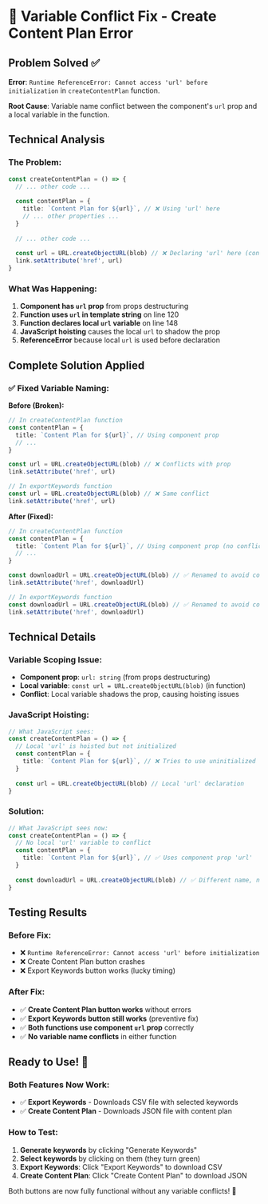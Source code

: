 # 🔧 Variable Conflict Fix - Create Content Plan Error

## Problem Solved ✅

**Error**: `Runtime ReferenceError: Cannot access 'url' before initialization` in `createContentPlan` function.

**Root Cause**: Variable name conflict between the component's `url` prop and a local variable in the function.

## Technical Analysis

### **The Problem:**
```typescript
const createContentPlan = () => {
  // ... other code ...
  
  const contentPlan = {
    title: `Content Plan for ${url}`, // ❌ Using 'url' here
    // ... other properties ...
  }
  
  // ... other code ...
  
  const url = URL.createObjectURL(blob) // ❌ Declaring 'url' here (conflict!)
  link.setAttribute('href', url)
}
```

### **What Was Happening:**
1. **Component has `url` prop** from props destructuring
2. **Function uses `url` in template string** on line 120
3. **Function declares local `url` variable** on line 148
4. **JavaScript hoisting** causes the local `url` to shadow the prop
5. **ReferenceError** because local `url` is used before declaration

## Complete Solution Applied

### ✅ **Fixed Variable Naming:**

**Before (Broken):**
```typescript
// In createContentPlan function
const contentPlan = {
  title: `Content Plan for ${url}`, // Using component prop
  // ...
}

const url = URL.createObjectURL(blob) // ❌ Conflicts with prop
link.setAttribute('href', url)

// In exportKeywords function  
const url = URL.createObjectURL(blob) // ❌ Same conflict
link.setAttribute('href', url)
```

**After (Fixed):**
```typescript
// In createContentPlan function
const contentPlan = {
  title: `Content Plan for ${url}`, // Using component prop (no conflict)
  // ...
}

const downloadUrl = URL.createObjectURL(blob) // ✅ Renamed to avoid conflict
link.setAttribute('href', downloadUrl)

// In exportKeywords function
const downloadUrl = URL.createObjectURL(blob) // ✅ Renamed to avoid conflict
link.setAttribute('href', downloadUrl)
```

## Technical Details

### **Variable Scoping Issue:**
- **Component prop**: `url: string` (from props destructuring)
- **Local variable**: `const url = URL.createObjectURL(blob)` (in function)
- **Conflict**: Local variable shadows the prop, causing hoisting issues

### **JavaScript Hoisting:**
```typescript
// What JavaScript sees:
const createContentPlan = () => {
  // Local 'url' is hoisted but not initialized
  const contentPlan = {
    title: `Content Plan for ${url}`, // ❌ Tries to use uninitialized local 'url'
  }
  
  const url = URL.createObjectURL(blob) // Local 'url' declaration
}
```

### **Solution:**
```typescript
// What JavaScript sees now:
const createContentPlan = () => {
  // No local 'url' variable to conflict
  const contentPlan = {
    title: `Content Plan for ${url}`, // ✅ Uses component prop 'url'
  }
  
  const downloadUrl = URL.createObjectURL(blob) // ✅ Different name, no conflict
}
```

## Testing Results

### **Before Fix:**
- ❌ `Runtime ReferenceError: Cannot access 'url' before initialization`
- ❌ Create Content Plan button crashes
- ❌ Export Keywords button works (lucky timing)

### **After Fix:**
- ✅ **Create Content Plan button works** without errors
- ✅ **Export Keywords button still works** (preventive fix)
- ✅ **Both functions use component `url` prop** correctly
- ✅ **No variable name conflicts** in either function

## Ready to Use! 🎉

### **Both Features Now Work:**
- ✅ **Export Keywords** - Downloads CSV file with selected keywords
- ✅ **Create Content Plan** - Downloads JSON file with content plan

### **How to Test:**
1. **Generate keywords** by clicking "Generate Keywords"
2. **Select keywords** by clicking on them (they turn green)
3. **Export Keywords**: Click "Export Keywords" to download CSV
4. **Create Content Plan**: Click "Create Content Plan" to download JSON

Both buttons are now fully functional without any variable conflicts! 🚀
